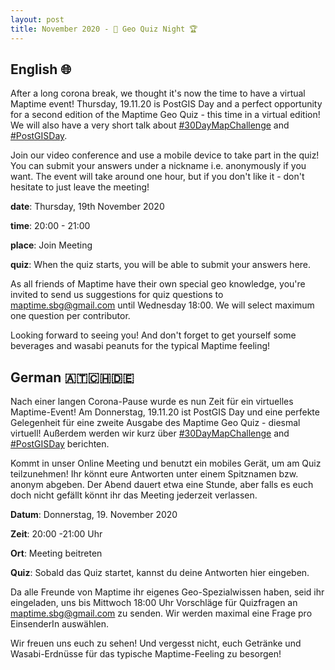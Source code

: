 ```yaml
---
layout: post
title: November 2020 - 🏅 Geo Quiz Night 🏆
---
```


## English 🌐

After a long corona break, we thought it's now the time to have a virtual Maptime event! Thursday, 19.11.20 is PostGIS Day and a perfect opportunity for a second edition of the Maptime Geo Quiz - this time in a virtual edition! We will also have a very short talk about [#30DayMapChallenge](https://twitter.com/search?q=%2330DayMapChallenge&src=typeahead_click&f=image) and [#PostGISDay](https://twitter.com/search?q=%23PostGISDay&src=typeahead_click&f=live).

Join our video conference and use a mobile device to take part in the quiz! You can submit your answers under a nickname i.e. anonymously if you want. The event will take around one hour, but if you don't like it - don't hesitate to just leave the meeting!

**date**: Thursday, 19th November 2020

**time**: 20:00 - 21:00

**place**: Join Meeting

**quiz**: When the quiz starts, you will be able to submit your answers here.

As all friends of Maptime have their own special geo knowledge, you're invited to send us suggestions for quiz questions to maptime.sbg@gmail.com until Wednesday 18:00. We will select maximum one question per contributor.

Looking forward to seeing you! And don't forget to get yourself some beverages and wasabi peanuts for the typical Maptime feeling!


## German 🇦🇹🇨🇭🇩🇪

Nach einer langen Corona-Pause wurde es nun Zeit für ein virtuelles Maptime-Event! Am Donnerstag, 19.11.20 ist PostGIS Day und eine perfekte Gelegenheit für eine zweite Ausgabe des Maptime Geo Quiz - diesmal virtuell! Außerdem werden wir kurz über [#30DayMapChallenge](https://twitter.com/search?q=%2330DayMapChallenge&src=typeahead_click&f=image) and [#PostGISDay](https://twitter.com/search?q=%23PostGISDay&src=typeahead_click&f=live) berichten.

Kommt in unser Online Meeting und benutzt ein mobiles Gerät, um am Quiz teilzunehmen! Ihr könnt eure Antworten unter einem Spitznamen bzw. anonym abgeben. Der Abend dauert etwa eine Stunde, aber falls es euch doch nicht gefällt könnt ihr das Meeting jederzeit verlassen.


**Datum**: Donnerstag, 19. November 2020

**Zeit**: 20:00 -21:00 Uhr

**Ort**: Meeting beitreten

**Quiz**: Sobald das Quiz startet, kannst du deine Antworten hier eingeben.

Da alle Freunde von Maptime ihr eigenes Geo-Spezialwissen haben, seid ihr eingeladen, uns bis Mittwoch 18:00 Uhr Vorschläge für Quizfragen an maptime.sbg@gmail.com zu senden. Wir werden maximal eine Frage pro EinsenderIn auswählen.

Wir freuen uns euch zu sehen! Und vergesst nicht, euch Getränke und Wasabi-Erdnüsse für das typische Maptime-Feeling zu besorgen!
